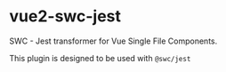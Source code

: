 # vue2-swc-jest

SWC - Jest transformer for Vue Single File Components.

This plugin is designed to be used with `@swc/jest`

